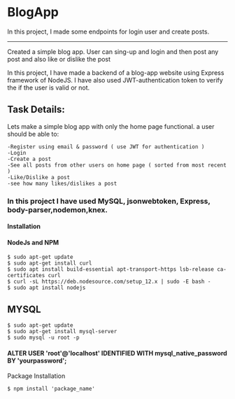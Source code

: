 # BlogApp
In this project, I made some endpoints for login user and create posts.

___________________________________________________________________________________________
Created a simple blog app. User can sing-up and login and then post any post and also like or dislike the post

In this project, I have made a backend of a blog-app website using Express framework of NodeJS. I have also used JWT-authentication token to verify the if the user is valid or not.

## Task Details:
Lets make a simple blog app with only the home page functional. a user should be able to:

    -Register using email & password ( use JWT for authentication )
    -Login
    -Create a post
    -See all posts from other users on home page ( sorted from most recent )
    -Like/Dislike a post
    -see how many likes/dislikes a post
### In this project I have used MySQL, jsonwebtoken, Express, body-parser,nodemon,knex.

#### Installation
#### NodeJs and NPM

    $ sudo apt-get update 
    $ sudo apt-get install curl 
    $ sudo apt install build-essential apt-transport-https lsb-release ca-certificates curl 
    $ curl -sL https://deb.nodesource.com/setup_12.x | sudo -E bash -
    $ sudo apt install nodejs
## MYSQL

    $ sudo apt-get update
    $ sudo apt-get install mysql-server
    $ sudo mysql -u root -p
#### ALTER USER 'root'@'localhost' IDENTIFIED WITH mysql_native_password BY 'yourpassword';
Package Installation

    $ npm install 'package_name'
